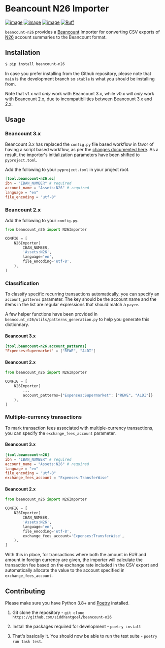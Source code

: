 # Beancount N26 Importer

[![image](https://github.com/siddhantgoel/beancount-n26/workflows/beancount-n26/badge.svg)](https://github.com/siddhantgoel/beancount-n26/workflows/beancount-n26/badge.svg)
[![image](https://img.shields.io/pypi/v/beancount-n26.svg)](https://pypi.python.org/pypi/beancount-n26)
[![image](https://img.shields.io/pypi/pyversions/beancount-n26.svg)](https://pypi.python.org/pypi/beancount-n26)
[![Ruff](https://img.shields.io/endpoint?url=https://raw.githubusercontent.com/astral-sh/ruff/main/assets/badge/v2.json)](https://github.com/astral-sh/ruff)

`beancount-n26` provides a [Beancount] Importer for converting CSV exports of
[N26] account summaries to the Beancount format.

## Installation

```sh
$ pip install beancount-n26
```

In case you prefer installing from the Github repository, please note that `main` is the
development branch so `stable` is what you should be installing from.

Note that v1.x will *only* work with Beancount 3.x, while v0.x will *only* work with
Beancount 2.x, due to incompatibilities between Beancount 3.x and 2.x.

## Usage

### Beancount 3.x

Beancount 3.x has replaced the `config.py` file based workflow in favor of having a
script based workflow, as per the [changes documented here]. As a result, the importer's
initialization parameters have been shifted to `pyproject.toml`.

Add the following to your `pyproject.toml` in your project root.

```toml
[tool.beancount-n26.ec]
ibn = "IBAN_NUMBER" # required
account_name = "Assets:N26" # required
language = "en"
file_encoding = "utf-8"
```

### Beancount 2.x

Add the following to your `config.py`.

```python
from beancount_n26 import N26Importer

CONFIG = [
    N26Importer(
        IBAN_NUMBER,
        'Assets:N26',
        language='en',
        file_encoding='utf-8',
    ),
]
```

### Classification

To classify specific recurring transactions automatically, you can specify an
`account_patterns` parameter. The key should be the account name and the items in the
list are regular expressions that should match a `payee`.

A few helper functions have been provided in
`beancount_n26/utils/patterns_generation.py` to help you generate this dictionnary.

#### Beancount 3.x

```toml
[tool.beancount-n26.account_patterns]
"Expenses:Supermarket" = ["REWE", "ALDI"]
```

#### Beancount 2.x

```python
from beancount_n26 import N26Importer

CONFIG = [
    N26Importer(
        ...
        account_patterns={"Expenses:Supermarket": ["REWE", "ALDI"]}
    ),
]
```

### Multiple-currency transactions

To mark transaction fees associated with multiple-currency transactions, you can
specify the `exchange_fees_account` parameter.

#### Beancount 3.x

```toml
[tool.beancount-n26]
ibn = "IBAN_NUMBER" # required
account_name = "Assets:N26" # required
language = "en"
file_encoding = "utf-8"
exchange_fees_account = "Expenses:TransferWise"
```

#### Beancount 2.x

```python
from beancount_n26 import N26Importer

CONFIG = [
    N26Importer(
        IBAN_NUMBER,
        'Assets:N26',
        language='en',
        file_encoding='utf-8',
        exchange_fees_account='Expenses:TransferWise',
    ),
]
```

With this in place, for transactions where both the amount in EUR and amount in foreign
currency are given, the importer will calculate the transaction fee based on the
exchange rate included in the CSV export and automatically allocate the value to the
account specified in `exchange_fees_account`.

## Contributing

Please make sure you have Python 3.8+ and [Poetry] installed.

1. Git clone the repository -
   `git clone https://github.com/siddhantgoel/beancount-n26`

2. Install the packages required for development -
   `poetry install`

3. That's basically it. You should now be able to run the test suite -
   `poetry run task test`.

[Beancount]: http://furius.ca/beancount/
[N26]: https://n26.com/
[Poetry]: https://python-poetry.org/
[changes documented here]: https://docs.google.com/document/d/1O42HgYQBQEna6YpobTqszSgTGnbRX7RdjmzR2xumfjs/edit#heading=h.hjzt0c6v8pfs
